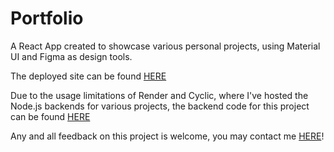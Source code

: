 # Portfolio

A React App created to showcase various personal projects, using Material UI and Figma as design tools. 

The deployed site can be found [HERE](https://patrickobrien.onrender.com/)

Due to the usage limitations of Render and Cyclic, where I've hosted the Node.js backends for various projects, the backend code for this project can be found [HERE](https://github.com/misterplain/activeServer)

Any and all feedback on this project is welcome, you may contact me [HERE](https://www.linkedin.com/in/patrick-o-brien-6743b044/)!